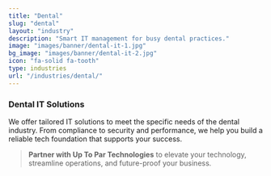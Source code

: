 ```yaml
---
title: "Dental"
slug: "dental"
layout: "industry"
description: "Smart IT management for busy dental practices."
image: "images/banner/dental-it-1.jpg"
bg_image: "images/banner/dental-it-2.jpg"
icon: "fa-solid fa-tooth"
type: industries
url: "/industries/dental/"
---
```


### Dental IT Solutions

We offer tailored IT solutions to meet the specific needs of the dental industry. From compliance to security and performance, we help you build a reliable tech foundation that supports your success.

> **Partner with Up To Par Technologies** to elevate your technology, streamline operations, and future-proof your business.